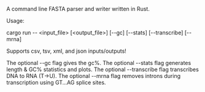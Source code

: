 A command line FASTA parser and writer written in Rust.

Usage:

cargo run -- <input_file> [<output_file>] [--gc] [--stats] [--transcribe] [--mrna]

Supports csv, tsv, xml, and json inputs/outputs!

The optional --gc flag gives the gc%.
The optional --stats flag generates length & GC% statistics and plots.
The optional --transcribe flag transcribes DNA to RNA (T->U).
The optional --mrna flag removes introns during transcription using GT...AG splice sites.
